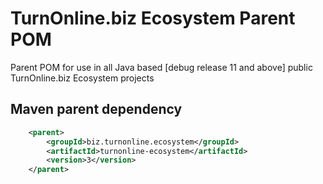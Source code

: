# TurnOnline.biz Ecosystem Parent POM
Parent POM for use in all Java based [debug release 11 and above] public TurnOnline.biz Ecosystem projects

## Maven parent dependency

```xml
    <parent>
        <groupId>biz.turnonline.ecosystem</groupId>
        <artifactId>turnonline-ecosystem</artifactId>
        <version>3</version>
    </parent>
```
